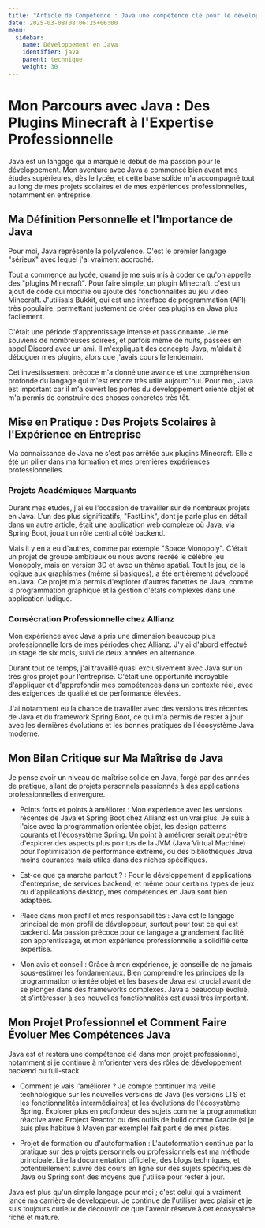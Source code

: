 ```yaml
---
title: "Article de Compétence : Java une compétence clé pour le développement d'applications"
date: 2025-03-08T08:06:25+06:00
menu:
  sidebar:
    name: Développement en Java
    identifier: java
    parent: technique
    weight: 30
---
```

# Mon Parcours avec Java : Des Plugins Minecraft à l'Expertise Professionnelle

Java est un langage qui a marqué le début de ma passion pour le développement. Mon aventure avec Java a commencé bien avant mes études supérieures, dès le lycée, et cette base solide m'a accompagné tout au long de mes projets scolaires et de mes expériences professionnelles, notamment en entreprise.

## Ma Définition Personnelle et l'Importance de Java

Pour moi, Java représente la polyvalence. C'est le premier langage "sérieux" avec lequel j'ai vraiment accroché.

Tout a commencé au lycée, quand je me suis mis à coder ce qu'on appelle des "plugins Minecraft". Pour faire simple, un plugin Minecraft, c'est un ajout de code qui modifie ou ajoute des fonctionnalités au jeu vidéo Minecraft. J'utilisais Bukkit, qui est une interface de programmation (API) très populaire, permettant justement de créer ces plugins en Java plus facilement.

C'était une période d'apprentissage intense et passionnante. Je me souviens de nombreuses soirées, et parfois même de nuits, passées en appel Discord avec un ami. Il m'expliquait des concepts Java, m'aidait à déboguer mes plugins, alors que j'avais cours le lendemain.

Cet investissement précoce m'a donné une avance et une compréhension profonde du langage qui m'est encore très utile aujourd'hui. Pour moi, Java est important car il m'a ouvert les portes du développement orienté objet et m'a permis de construire des choses concrètes très tôt.

## Mise en Pratique : Des Projets Scolaires à l'Expérience en Entreprise

Ma connaissance de Java ne s'est pas arrêtée aux plugins Minecraft. Elle a été un pilier dans ma formation et mes premières expériences professionnelles.

### Projets Académiques Marquants

Durant mes études, j'ai eu l'occasion de travailler sur de nombreux projets en Java. L'un des plus significatifs, "FastLink", dont je parle plus en détail dans un autre article, était une application web complexe où Java, via Spring Boot, jouait un rôle central côté backend.

Mais il y en a eu d'autres, comme par exemple "Space Monopoly". C'était un projet de groupe ambitieux où nous avons recréé le célèbre jeu Monopoly, mais en version 3D et avec un thème spatial. Tout le jeu, de la logique aux graphismes (même si basiques), a été entièrement développé en Java. Ce projet m'a permis d'explorer d'autres facettes de Java, comme la programmation graphique et la gestion d'états complexes dans une application ludique.

### Consécration Professionnelle chez Allianz

Mon expérience avec Java a pris une dimension beaucoup plus professionnelle lors de mes périodes chez Allianz. J'y ai d'abord effectué un stage de six mois, suivi de deux années en alternance.

Durant tout ce temps, j'ai travaillé quasi exclusivement avec Java sur un très gros projet pour l'entreprise. C'était une opportunité incroyable d'appliquer et d'approfondir mes compétences dans un contexte réel, avec des exigences de qualité et de performance élevées.

J'ai notamment eu la chance de travailler avec des versions très récentes de Java et du framework Spring Boot, ce qui m'a permis de rester à jour avec les dernières évolutions et les bonnes pratiques de l'écosystème Java moderne.

## Mon Bilan Critique sur Ma Maîtrise de Java

Je pense avoir un niveau de maîtrise solide en Java, forgé par des années de pratique, allant de projets personnels passionnés à des applications professionnelles d'envergure.

* Points forts et points à améliorer : Mon expérience avec les versions récentes de Java et Spring Boot chez Allianz est un vrai plus. Je suis à l'aise avec la programmation orientée objet, les design patterns courants et l'écosystème Spring. Un point à améliorer serait peut-être d'explorer des aspects plus pointus de la JVM (Java Virtual Machine) pour l'optimisation de performance extrême, ou des bibliothèques Java moins courantes mais utiles dans des niches spécifiques.

* Est-ce que ça marche partout ? : Pour le développement d'applications d'entreprise, de services backend, et même pour certains types de jeux ou d'applications desktop, mes compétences en Java sont bien adaptées.

* Place dans mon profil et mes responsabilités : Java est le langage principal de mon profil de développeur, surtout pour tout ce qui est backend. Ma passion précoce pour ce langage a grandement facilité son apprentissage, et mon expérience professionnelle a solidifié cette expertise.

* Mon avis et conseil : Grâce à mon expérience, je conseille de ne jamais sous-estimer les fondamentaux. Bien comprendre les principes de la programmation orientée objet et les bases de Java est crucial avant de se plonger dans des frameworks complexes. Java a beaucoup évolué, et s'intéresser à ses nouvelles fonctionnalités est aussi très important.

## Mon Projet Professionnel et Comment Faire Évoluer Mes Compétences Java

Java est et restera une compétence clé dans mon projet professionnel, notamment si je continue à m'orienter vers des rôles de développement backend ou full-stack.

* Comment je vais l'améliorer ? Je compte continuer ma veille technologique sur les nouvelles versions de Java (les versions LTS et les fonctionnalités intermédiaires) et les évolutions de l'écosystème Spring. Explorer plus en profondeur des sujets comme la programmation réactive avec Project Reactor ou des outils de build comme Gradle (si je suis plus habitué à Maven par exemple) fait partie de mes pistes.

* Projet de formation ou d'autoformation : L'autoformation continue par la pratique sur des projets personnels ou professionnels est ma méthode principale. Lire la documentation officielle, des blogs techniques, et potentiellement suivre des cours en ligne sur des sujets spécifiques de Java ou Spring sont des moyens que j'utilise pour rester à jour.

Java est plus qu'un simple langage pour moi ; c'est celui qui a vraiment lancé ma carrière de développeur. Je continue de l'utiliser avec plaisir et je suis toujours curieux de découvrir ce que l'avenir réserve à cet écosystème riche et mature.
